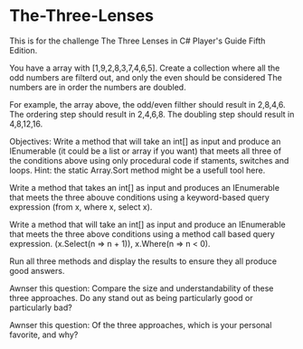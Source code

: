 # The-Three-Lenses
This is for the challenge The Three Lenses in C# Player's Guide Fifth Edition. 

You have a array with [1,9,2,8,3,7,4,6,5].
Create a collection where all the odd numbers are filterd out, and only the even should be considered
The numbers are in order
the numbers are doubled.

For example, the array above, the odd/even filther should result in 2,8,4,6. The ordering step should result in 2,4,6,8.
The doubling step should result in 4,8,12,16.

Objectives: 
Write a method that will take an int[] as input and produce an IEnumerable<int> (it could be a list or array if you want)
that meets all three of the conditions above using only procedural code if staments, switches and loops. Hint:
the static Array.Sort method might be a usefull tool here.

Write a method that takes an int[] as input and produces an IEnumerable<int> that meets the three abouve conditions using a keyword-based query expression
(from x, where x, select x).

Write a method that will take an int[] as input and produce an IEnumerable<int> that meets the three above conditions using a method call based query expression.
(x.Select(n => n + 1)), x.Where(n => n < 0).

Run all three methods and display the results to ensure they all produce good answers.

Awnser this question: Compare the size and understandability of these three approaches. 
Do any stand out as being particularly good or particularly bad?

Awnser this question: Of the three approaches, which is your personal favorite, and why?